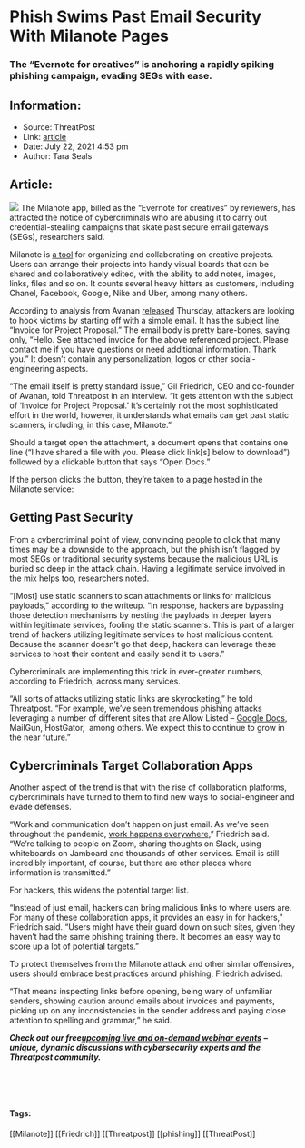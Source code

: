 # Phish Swims Past Email Security With Milanote Pages
### The “Evernote for creatives” is anchoring a rapidly spiking phishing campaign, evading SEGs with ease.

## Information:
+ Source: ThreatPost
+ Link: [article](https://kasperskycontenthub.com/threatpost-global/?p=168021)
+ Date: July 22, 2021  4:53 pm
+ Author: Tara Seals


## Article:
![](https://media.threatpost.com/wp-content/uploads/sites/103/2019/09/26105755/fish-1.jpg)
The Milanote app, billed as the “Evernote for creatives” by reviewers, has attracted the notice of cybercriminals who are abusing it to carry out credential-stealing campaigns that skate past secure email gateways (SEGs), researchers said.


Milanote is [a tool](https://milanote.com) for organizing and collaborating on creative projects. Users can arrange their projects into handy visual boards that can be shared and collaboratively edited, with the ability to add notes, images, links, files and so on. It counts several heavy hitters as customers, including Chanel, Facebook, Google, Nike and Uber, among many others.


According to analysis from Avanan [released](https://www.avanan.com/blog/new-attack-leverages-milanote-to-host-phishing-content) Thursday, attackers are looking to hook victims by starting off with a simple email. It has the subject line, “Invoice for Project Proposal.” The email body is pretty bare-bones, saying only, “Hello. See attached invoice for the above referenced project. Please contact me if you have questions or need additional information. Thank you.” It doesn’t contain any personalization, logos or other social-engineering aspects.



“The email itself is pretty standard issue,” Gil Friedrich, CEO and co-founder of Avanan, told Threatpost in an interview. “It gets attention with the subject of ‘Invoice for Project Proposal.’ It’s certainly not the most sophisticated effort in the world, however, it understands what emails can get past static scanners, including, in this case, Milanote.”


Should a target open the attachment, a document opens that contains one line (“I have shared a file with you. Please click link[s] below to download”) followed by a clickable button that says “Open Docs.”


If the person clicks the button, they’re taken to a page hosted in the Milanote service:


Getting Past Security
---------------------


From a cybercriminal point of view, convincing people to click that many times may be a downside to the approach, but the phish isn’t flagged by most SEGs or traditional security systems because the malicious URL is buried so deep in the attack chain. Having a legitimate service involved in the mix helps too, researchers noted.


“[Most] use static scanners to scan attachments or links for malicious payloads,” according to the writeup. “In response, hackers are bypassing those detection mechanisms by nesting the payloads in deeper layers within legitimate services, fooling the static scanners. This is part of a larger trend of hackers utilizing legitimate services to host malicious content. Because the scanner doesn’t go that deep, hackers can leverage these services to host their content and easily send it to users.”


Cybercriminals are implementing this trick in ever-greater numbers, according to Friedrich, across many services.


“All sorts of attacks utilizing static links are skyrocketing,” he told Threatpost. “For example, we’ve seen tremendous phishing attacks leveraging a number of different sites that are Allow Listed – [Google Docs](https://threatpost.com/google-docs-host-attack/166998/), MailGun, HostGator,  among others. We expect this to continue to grow in the near future.”


Cybercriminals Target Collaboration Apps
----------------------------------------


Another aspect of the trend is that with the rise of collaboration platforms, cybercriminals have turned to them to find new ways to social-engineer and evade defenses.


“Work and communication don’t happen on just email. As we’ve seen throughout the pandemic, [work happens everywhere](https://threatpost.com/beyond-zoom-safe-slack-collaboration-apps/154446/),” Friedrich said. “We’re talking to people on Zoom, sharing thoughts on Slack, using whiteboards on Jamboard and thousands of other services. Email is still incredibly important, of course, but there are other places where information is transmitted.”


For hackers, this widens the potential target list.


“Instead of just email, hackers can bring malicious links to where users are. For many of these collaboration apps, it provides an easy in for hackers,” Friedrich said. “Users might have their guard down on such sites, given they haven’t had the same phishing training there. It becomes an easy way to score up a lot of potential targets.”


To protect themselves from the Milanote attack and other similar offensives, users should embrace best practices around phishing, Friedrich advised.


“That means inspecting links before opening, being wary of unfamiliar senders, showing caution around emails about invoices and payments, picking up on any inconsistencies in the sender address and paying close attention to spelling and grammar,” he said.


***Check out our free***[***upcoming live and on-demand webinar events***](https://threatpost.com/category/webinars/) ***– unique, dynamic discussions with cybersecurity experts and the Threatpost community.***


 


 




#### Tags:
[[Milanote]] [[Friedrich]] [[Threatpost]] [[phishing]] [[ThreatPost]]
